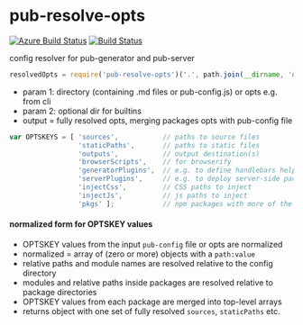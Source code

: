 # pub-resolve-opts
[![Azure Build Status](https://dev.azure.com/jldec/pub-resolve-opts/_apis/build/status/jldec.pub-resolve-opts?branchName=master)](https://dev.azure.com/jldec/pub-resolve-opts/_build/latest?definitionId=1&branchName=master)
[![Build Status](https://api.travis-ci.org/jldec/pub-resolve-opts.svg?branch=master)](https://travis-ci.org/jldec/pub-resolve-opts)

config resolver for pub-generator and pub-server


```js
resolvedOpts = require('pub-resolve-opts')('.', path.join(__dirname, 'node_modules'));
```

- param 1: directory (containing .md files or pub-config.js) or opts e.g. from cli
- param 2: optional dir for builtins
- output = fully resolved opts, merging packages opts with pub-config file

```javascript
var OPTSKEYS = [ 'sources',           // paths to source files
                 'staticPaths',       // paths to static files
                 'outputs',           // output destination(s)
                 'browserScripts',    // for browserify
                 'generatorPlugins',  // e.g. to define handlebars helpers
                 'serverPlugins',     // e.g. to deploy server-side packages
                 'injectCss',         // CSS paths to inject
                 'injectJs',          // js paths to inject
                 'pkgs' ];            // npm packages with more of the above
```

#### normalized form for OPTSKEY values
- OPTSKEY values from the input `pub-config` file or opts are normalized
- normalized = array of (zero or more) objects with a `path:value`
- relative paths and module names are resolved relative to the config directory
- modules and relative paths inside packages are resolved relative to package directories
- OPTSKEY values from each package are merged into top-level arrays
- returns object with one set of fully resolved `sources`, `staticPaths` etc.
